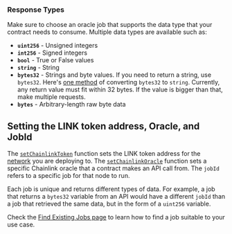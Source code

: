 ### Response Types

Make sure to choose an oracle job that supports the data type that your contract needs to consume. Multiple data types are available such as:

- **`uint256`** - Unsigned integers
- **`int256`** - Signed integers
- **`bool`** - True or False values
- **`string`** - String
- **`bytes32`** - Strings and byte values. If you need to return a string, use `bytes32`. Here's [one method](https://gist.github.com/alexroan/a8caf258218f4065894ecd8926de39e7) of converting `bytes32` to `string`. Currently, any return value must fit within 32 bytes. If the value is bigger than that, make multiple requests.
- **`bytes`** - Arbitrary-length raw byte data

## Setting the LINK token address, Oracle, and JobId

The [`setChainlinkToken`](/docs/any-api/api-reference/#setchainlinktoken) function sets the LINK token address for the [network](/docs/link-token-contracts/) you are deploying to. The [`setChainlinkOracle`](/docs/any-api/api-reference/#setchainlinkoracle) function sets a specific Chainlink oracle that a contract makes an API call from. The `jobId` refers to a specific job for that node to run.

Each job is unique and returns different types of data. For example, a job that returns a `bytes32` variable from an API would have a different `jobId` than a job that retrieved the same data, but in the form of a `uint256` variable.

Check the [Find Existing Jobs page](/docs/any-api/find-oracle/) to learn how to find a job suitable to your use case.
